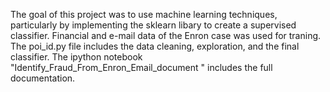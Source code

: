The goal of this project was to use machine learning techniques, particularly by implementing the sklearn libary to create a supervised classifier. Financial and e-mail data of the Enron case was used for traning. The poi_id.py file includes the data cleaning, exploration, and the final classifier. The ipython notebook "Identify_Fraud_From_Enron_Email_document
" includes the full documentation.
